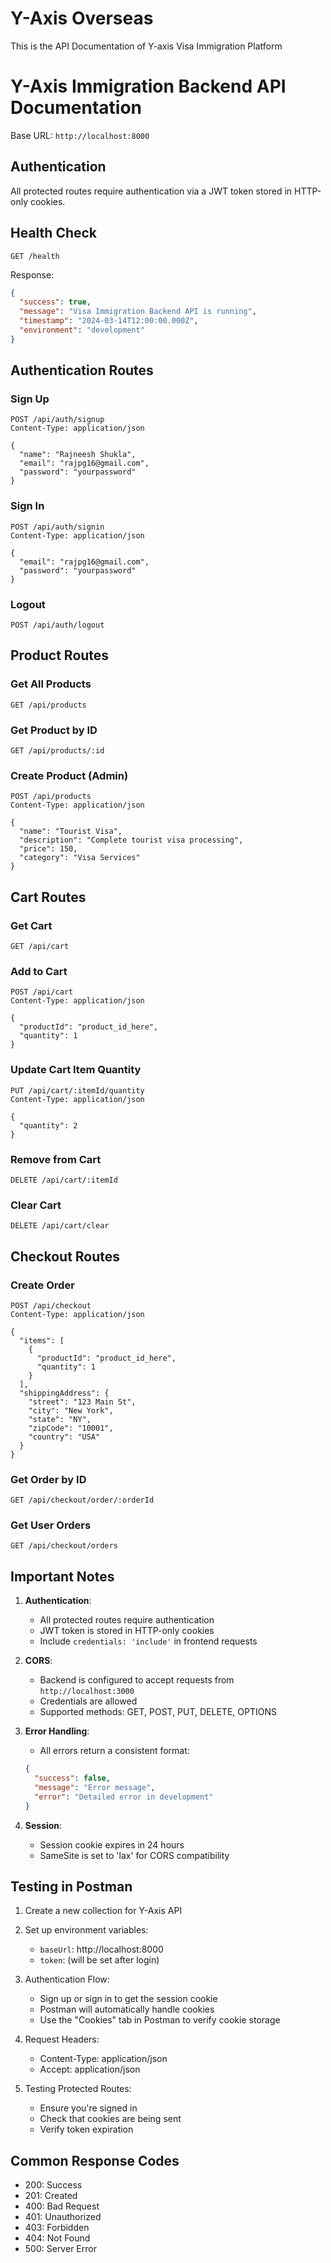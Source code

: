 
# Y-Axis Overseas

This is the API Documentation of Y-axis Visa Immigration Platform

# Y-Axis Immigration Backend API Documentation

Base URL: `http://localhost:8000`

## Authentication
All protected routes require authentication via a JWT token stored in HTTP-only cookies.

## Health Check
```http
GET /health
```
Response:
```json
{
  "success": true,
  "message": "Visa Immigration Backend API is running",
  "timestamp": "2024-03-14T12:00:00.000Z",
  "environment": "development"
}
```

## Authentication Routes
### Sign Up
```http
POST /api/auth/signup
Content-Type: application/json

{
  "name": "Rajneesh Shukla",
  "email": "rajpg16@gmail.com",
  "password": "yourpassword"
}
```

### Sign In
```http
POST /api/auth/signin
Content-Type: application/json

{
  "email": "rajpg16@gmail.com",
  "password": "yourpassword"
}
```

### Logout
```http
POST /api/auth/logout
```

## Product Routes
### Get All Products
```http
GET /api/products
```

### Get Product by ID
```http
GET /api/products/:id
```

### Create Product (Admin)
```http
POST /api/products
Content-Type: application/json

{
  "name": "Tourist Visa",
  "description": "Complete tourist visa processing",
  "price": 150,
  "category": "Visa Services"
}
```

## Cart Routes
### Get Cart
```http
GET /api/cart
```

### Add to Cart
```http
POST /api/cart
Content-Type: application/json

{
  "productId": "product_id_here",
  "quantity": 1
}
```

### Update Cart Item Quantity
```http
PUT /api/cart/:itemId/quantity
Content-Type: application/json

{
  "quantity": 2
}
```

### Remove from Cart
```http
DELETE /api/cart/:itemId
```

### Clear Cart
```http
DELETE /api/cart/clear
```

## Checkout Routes
### Create Order
```http
POST /api/checkout
Content-Type: application/json

{
  "items": [
    {
      "productId": "product_id_here",
      "quantity": 1
    }
  ],
  "shippingAddress": {
    "street": "123 Main St",
    "city": "New York",
    "state": "NY",
    "zipCode": "10001",
    "country": "USA"
  }
}
```

### Get Order by ID
```http
GET /api/checkout/order/:orderId
```

### Get User Orders
```http
GET /api/checkout/orders
```

## Important Notes

1. **Authentication**:
   - All protected routes require authentication
   - JWT token is stored in HTTP-only cookies
   - Include `credentials: 'include'` in frontend requests

2. **CORS**:
   - Backend is configured to accept requests from `http://localhost:3000`
   - Credentials are allowed
   - Supported methods: GET, POST, PUT, DELETE, OPTIONS

3. **Error Handling**:
   - All errors return a consistent format:
   ```json
   {
     "success": false,
     "message": "Error message",
     "error": "Detailed error in development"
   }
   ```

4. **Session**:
   - Session cookie expires in 24 hours
   - SameSite is set to 'lax' for CORS compatibility

## Testing in Postman

1. Create a new collection for Y-Axis API
2. Set up environment variables:
   - `baseUrl`: http://localhost:8000
   - `token`: (will be set after login)

3. Authentication Flow:
   - Sign up or sign in to get the session cookie
   - Postman will automatically handle cookies
   - Use the "Cookies" tab in Postman to verify cookie storage

4. Request Headers:
   - Content-Type: application/json
   - Accept: application/json

5. Testing Protected Routes:
   - Ensure you're signed in
   - Check that cookies are being sent
   - Verify token expiration

## Common Response Codes

- 200: Success
- 201: Created
- 400: Bad Request
- 401: Unauthorized
- 403: Forbidden
- 404: Not Found
- 500: Server Error
